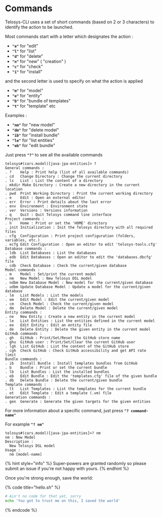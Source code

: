 # Commands

Telosys-CLI uses a set of short commands \(based on 2 or 3 characters\) to identify the action to be launched.

Most commands start with a letter which designates the action :

* **`"e"`** for "edit"
* **`"l"`** for "list"
* **`"d"`** for "delete"
* **`"n"`** for "new" \( "creation" \)
* **`"c"`** for "check"
* **`"i"`** for "install"

and the second letter is used to specify on what the action is applied

* **`"m"`** for "model"
* **`"e"`** for "entity"
* **`"b"`** for "bundle of templates"
* **`"t"`** for "template" etc

Examples :

* **`"nm"`** for "new model"
* **`"dm"`** for "delete model"
* **`"ib"`** for "install bundle"
* **`"le"`** for "list entities"
* **`"eb"`** for "edit bundle"

Just press **`"?"`** to see all the available commands

```
telosys#(cars.model)[java-jpa-entities]> ?
General commands :
. ?    Help : Print help (list of all available commands)
. cd   Change Directory : Change the current directory
. ls   List : List the content of a directory
. mkdir Make Directory : Create a new directory in the current location
. pwd  Print Working Directory : Print the current working directory
. e    Edit : Open an external editor
. err  Error : Print details about the last error
. env  Environment : Environment state
. ver  Versions : Versions information
. q    Quit : Quit Telosys command line interface
Project commands :
. h    Home : Print or set the 'HOME' directory
. init Initialization : Init the Telosys directory with all required files
. cfg  Configuration : Print project configuration (folders, variables, etc.)
. ecfg Edit Configuration : Open an editor to edit 'telosys-tools.cfg'
Database commands :
. ldb  List Databases : List the databases
. edb  Edit Databases : Open an editor to edit the 'databases.dbcfg' file
. cdb  Check Database : Check the current/given database
Model commands :
. m    Model : Set/print the current model
. nm   New Model : New Telosys DSL model
. ndbm New Database Model : New model for the current/given database
. udbm Update Database Model : Update a model for the current/given database
. lm   List Models : List the models
. em   Edit Model : Edit the current/given model
. cm   Check Model : Check the current/given model
. dm   Delete Model : Delete the current/given model
Entity commands :
. ne   New Entity : Create a new entity in the current model
. le   List Entities : List the entities defined in the current model
. ee   Edit Entity : Edit an entity file
. de   Delete Entity : Delete the given entity in the current model
GitHub commands :
. gh   GitHub : Print/Set/Reset the GitHub store name
. ghu  GitHub user : Print/Set/Clear the current GitHub user
. lgh  List GitHub : List the content of the GitHub store
. cgh  Check GitHub : Check GitHub accessibility and get API rate limit
Bundle commands :
. ib   Install Bundle : Install templates bundles from GitHub
. b    Bundle : Print or set the current bundle
. lb   List Bundles : List the installed bundles
. eb   Edit Bundle : Edit the 'templates.cfg' file of the given bundle
. db   Delete Bundle : Delete the current/given bundle
Template commands :
. lt   List Templates : List the templates for the current bundle
. et   Edit Template : Edit a template (.vm) file
Generation commands :
. gen  Generate : Generate the given targets for the given entities

```



For more information about a specific command, just press **`"? command-name"`**

For example **`"? nm"`**

```
telosys#(cars.model)[java-jpa-entities]>? nm
nm : New Model
Description :
  New Telosys DSL model
Usage :
  nm [model-name]
```



{% hint style="info" %}
 Super-powers are granted randomly so please submit an issue if you're not happy with yours.
{% endhint %}

Once you're strong enough, save the world:

{% code title="hello.sh" %}
```bash
# Ain't no code for that yet, sorry
echo 'You got to trust me on this, I saved the world'
```
{% endcode %}



